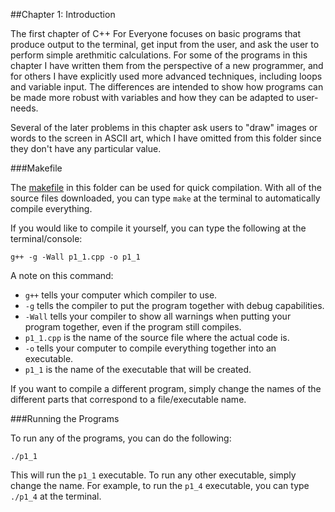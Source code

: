 ##Chapter 1: Introduction

The first chapter of C++ For Everyone focuses on basic programs that produce output to the terminal, get input from the user, and ask the user to perform simple arethmitic calculations. For some of the programs in this chapter I have written them from the perspective of a new programmer, and for others I have explicitly used more advanced techniques, including loops and variable input. The differences are intended to show how programs can be made more robust with variables and how they can be adapted to user-needs. 

Several of the later problems in this chapter ask users to "draw" images or words to the screen in ASCII art, which I have omitted from this folder since they don't have any particular value.

###Makefile

The [makefile](https://github.com/aalogancheney/CPlusPlus_For_Everyone/blob/master/Chapter_1/makefile) in this folder can be used for quick compilation. With all of the source files downloaded, you can type `make` at the terminal to automatically compile everything. 

If you would like to compile it yourself, you can type the following at the terminal/console:

`g++ -g -Wall p1_1.cpp -o p1_1`

A note on this command:

+ `g++` tells your computer which compiler to use. 
+ `-g` tells the compiler to put the program together with debug capabilities.
+ `-Wall` tells your compiler to show all warnings when putting your program together, even if the program still compiles.
+ `p1_1.cpp` is the name of the source file where the actual code is.
+ `-o` tells your computer to compile everything together into an executable.
+ `p1_1` is the name of the executable that will be created.

If you want to compile a different program, simply change the names of the different parts that correspond to a file/executable name.

###Running the Programs

To run any of the programs, you can do the following:

`./p1_1`

This will run the `p1_1` executable. To run any other executable, simply change the name. For example, to run the `p1_4` executable, you can type `./p1_4` at the terminal.